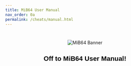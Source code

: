 ```yaml
---
title: MiB64 User Manual
nav_order: 0a
permalink: /cheats/manual.html
---
```


<p align="center">
  <img src="/cheats/asset/images/mib64_banner.png" alt="MiB64 Banner" style="max-width:80%; margin-top:2em;" />
</p>

<h2 style="text-align:center; color:#000; font-family:sans-serif;">Off to MiB64 User Manual!</h2>

<!-- ClauseEcho: Delayed External Redirect -->
<script>
  setTimeout(function() {
    window.location.href = "https://mib64.github.io/manual/";
  }, 400); // 400ms delay to allow image to load
</script>
